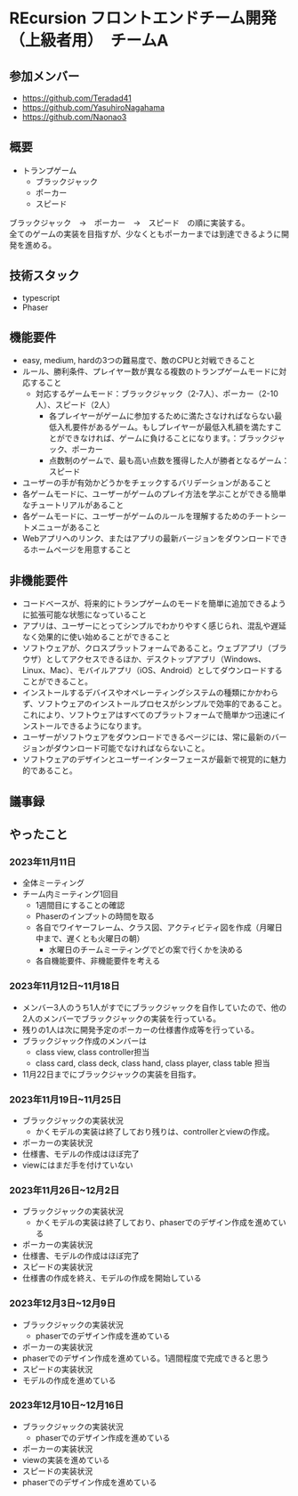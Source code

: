 # REcursion フロントエンドチーム開発（上級者用）　チームA

## 参加メンバー
- https://github.com/Teradad41
- https://github.com/YasuhiroNagahama
- https://github.com/Naonao3

## 概要
- トランプゲーム
  - ブラックジャック
  - ポーカー
  - スピード
    
ブラックジャック　→　ポーカー　→　スピード　の順に実装する。<br>
全てのゲームの実装を目指すが、少なくともポーカーまでは到達できるように開発を進める。

## 技術スタック
- typescript 
- Phaser

## 機能要件
- easy, medium, hardの3つの難易度で、敵のCPUと対戦できること
- ルール、勝利条件、プレイヤー数が異なる複数のトランプゲームモードに対応すること
  - 対応するゲームモード：ブラックジャック（2-7人）、ポーカー（2-10人）、スピード（2人）
    - 各プレイヤーがゲームに参加するために満たさなければならない最低入札要件があるゲーム。もしプレイヤーが最低入札額を満たすことができなければ、ゲームに負けることになります。：ブラックジャック、ポーカー
    - 点数制のゲームで、最も高い点数を獲得した人が勝者となるゲーム：スピード
- ユーザーの手が有効かどうかをチェックするバリデーションがあること
- 各ゲームモードに、ユーザーがゲームのプレイ方法を学ぶことができる簡単なチュートリアルがあること
- 各ゲームモードに、ユーザーがゲームのルールを理解するためのチートシートメニューがあること
- Webアプリへのリンク、またはアプリの最新バージョンをダウンロードできるホームページを用意すること

## 非機能要件
- コードベースが、将来的にトランプゲームのモードを簡単に追加できるように拡張可能な状態になっていること
- アプリは、ユーザーにとってシンプルでわかりやすく感じられ、混乱や遅延なく効果的に使い始めることができること
- ソフトウェアが、クロスプラットフォームであること。ウェブアプリ（ブラウザ）としてアクセスできるほか、デスクトップアプリ（Windows、Linux、Mac）、モバイルアプリ（iOS、Android）としてダウンロードすることができること。
- インストールするデバイスやオペレーティングシステムの種類にかかわらず、ソフトウェアのインストールプロセスがシンプルで効率的であること。これにより、ソフトウェアはすべてのプラットフォームで簡単かつ迅速にインストールできるようになります。
- ユーザーがソフトウェアをダウンロードできるページには、常に最新のバージョンがダウンロード可能でなければならないこと。
- ソフトウェアのデザインとユーザーインターフェースが最新で視覚的に魅力的であること。

## 議事録
**やったこと**
- 

### 2023年11月11日
- 全体ミーティング
- チーム内ミーティング1回目
  - 1週間目にすることの確認
  - Phaserのインプットの時間を取る
  - 各自でワイヤーフレーム、クラス図、アクティビティ図を作成（月曜日中まで、遅くとも火曜日の朝）
    - 水曜日のチームミーティングでどの案で行くかを決める 
  -  各自機能要件、非機能要件を考える


### 2023年11月12日~11月18日
- メンバー3人のうち1人がすでにブラックジャックを自作していたので、他の2人のメンバーでブラックジャックの実装を行っている。
- 残りの1人は次に開発予定のポーカーの仕様書作成等を行っている。
- ブラックジャック作成のメンバーは
  - class view, class controller担当
  - class card, class deck, class hand, class player, class table 担当
- 11月22日までにブラックジャックの実装を目指す。

### 2023年11月19日~11月25日
- ブラックジャックの実装状況
  - かくモデルの実装は終了しており残りは、controllerとviewの作成。
- ポーカーの実装状況
 - 仕様書、モデルの作成はほぼ完了
 - viewにはまだ手を付けていない

### 2023年11月26日~12月2日
- ブラックジャックの実装状況
  - かくモデルの実装は終了しており、phaserでのデザイン作成を進めている
- ポーカーの実装状況
 - 仕様書、モデルの作成はほぼ完了
- スピードの実装状況
 - 仕様書の作成を終え、モデルの作成を開始している

### 2023年12月3日~12月9日
- ブラックジャックの実装状況
  - phaserでのデザイン作成を進めている
- ポーカーの実装状況
 - phaserでのデザイン作成を進めている。1週間程度で完成できると思う
- スピードの実装状況
 - モデルの作成を進めている

### 2023年12月10日~12月16日
- ブラックジャックの実装状況
  - phaserでのデザイン作成を進めている
- ポーカーの実装状況
 - viewの実装を進めている
- スピードの実装状況
 - phaserでのデザイン作成を進めている


   


